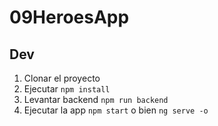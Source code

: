 # 09HeroesApp

## Dev

1. Clonar el proyecto 
2. Ejecutar ```npm install```
3. Levantar backend ```npm run backend```
4. Ejecutar la app ```npm start``` o bien  ```ng serve -o```

## 
